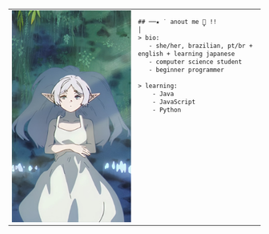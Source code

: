 <table>
  <tr>
    <td style="width: 50%;">
       <img src="https://github.com/pirezita/pirezita/blob/main/side-img/frieren.jpg" alt="Frieren" style="width: 200%; border: none;"/>
    </td>
    <td style="width: 50%; vertical-align: top;">

    ## ──★ ˙ anout me ̟🐇 !!
    │
    > bio:
       - she/her, brazilian, pt/br + english + learning japanese
       - computer science student
       - beginner programmer
        
    > learning:
        - Java
        - JavaScript
        - Python
        
  </tr>
</table>
